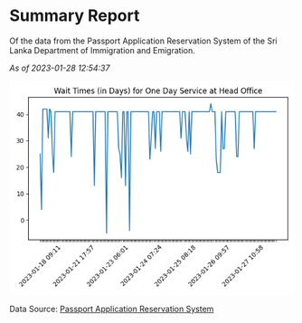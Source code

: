 # Summary Report

Of the data from the Passport Application Reservation System of the Sri Lanka Department of Immigration and Emigration.

*As of 2023-01-28 12:54:37*

![Wait Time Chart](summary.wait_time_chart.png)

Data Source: [Passport Application Reservation System](https://eservices.immigration.gov.lk:8443/appointment/pages/reservationApplication.xhtml)